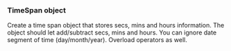 ### TimeSpan object

Create a time span object that stores secs, mins and hours information. The object should let add/subtract secs, mins and hours. You can ignore date segment of time (day/month/year). Overload operators as well.
